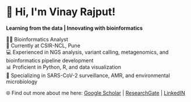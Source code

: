 # 👋 Hi, I'm Vinay Rajput!  
**Learning from the data | Innovating with bioinformatics**

👨‍🔬 Bioinformatics Analyst  
🔭 Currently at CSIR-NCL, Pune  
💻 Experienced in NGS analysis, variant calling, metagenomics, and bioinformatics pipeline development  
📊 Proficient in Python, R, and data visualization  
🔬 Specializing in SARS-CoV-2 surveillance, AMR, and environmental microbiology

🌐 Find out more about me here: [Google Scholar](https://scholar.google.com/citations?user=YnIqsiAAAAAJ&hl=en) | [ResearchGate](https://www.researchgate.net/profile/Vinay-Rajput-2) | [LinkedIN](www.linkedin.com/in/vinayrajput0005)
